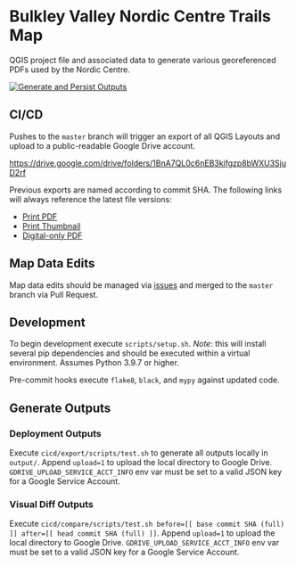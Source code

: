 # Bulkley Valley Nordic Centre Trails Map

QGIS project file and associated data to generate various georeferenced PDFs used by the Nordic Centre.

[![Generate and Persist Outputs](https://github.com/Bulkley-Valley-Cross-Country-Ski-Club/mapping/actions/workflows/outputs.yml/badge.svg?branch=master)](https://github.com/Bulkley-Valley-Cross-Country-Ski-Club/mapping/actions/workflows/outputs.yml)

## CI/CD
Pushes to the `master` branch will trigger an export of all QGIS Layouts and upload to a public-readable Google Drive account.

https://drive.google.com/drive/folders/1BnA7QL0c6nEB3kifgzp8bWXU3SjuD2rf

Previous exports are named according to commit SHA. The following links will always reference the latest file versions:
- [Print PDF](https://drive.google.com/file/d/1lpf7qo3NgWYj6MZOi5FJ7fjcOuchUvxb/view?usp=sharing)
- [Print Thumbnail](https://drive.google.com/file/d/17QCZHo1_aAu5rAIrHlpFTzOyBx82mWuq/view?usp=sharing)
- [Digital-only PDF](https://drive.google.com/file/d/1MimiPeXI22dCuUXUkiCjco6dH6YYfH8v/view?usp=sharing)

## Map Data Edits
Map data edits should be managed via [issues](https://github.com/Bulkley-Valley-Cross-Country-Ski-Club/mapping/issues) and merged to the `master` branch via Pull Request.

## Development
To begin development execute `scripts/setup.sh`. *Note*: this will install several pip dependencies and should be executed within a virtual environment. Assumes Python 3.9.7 or higher.

Pre-commit hooks execute `flake8`, `black`, and `mypy` against updated code.

## Generate Outputs
### Deployment Outputs
Execute `cicd/export/scripts/test.sh` to generate all outputs locally in `output/`. Append `upload=1` to upload the local directory to Google Drive. `GDRIVE_UPLOAD_SERVICE_ACCT_INFO` env var must be set to a valid JSON key for a Google Service Account.

### Visual Diff Outputs
Execute `cicd/compare/scripts/test.sh before=[[ base commit SHA (full) ]] after=[[ head commit SHA (full) ]]`. Append `upload=1` to upload the local directory to Google Drive. `GDRIVE_UPLOAD_SERVICE_ACCT_INFO` env var must be set to a valid JSON key for a Google Service Account.
